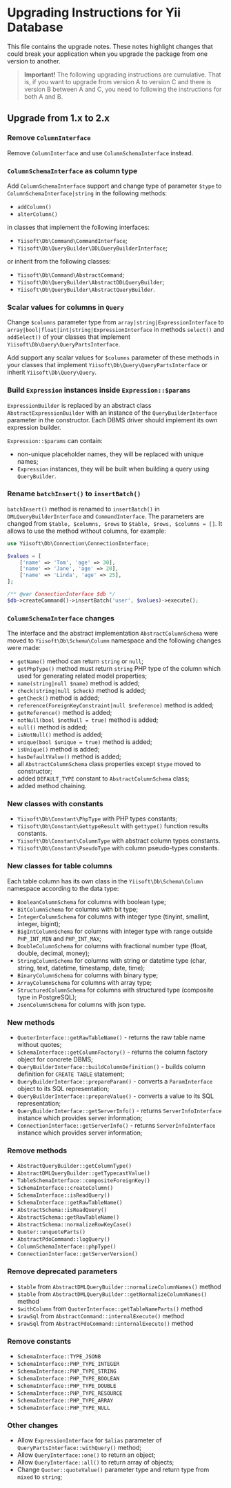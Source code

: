 # Upgrading Instructions for Yii Database

This file contains the upgrade notes. These notes highlight changes that could break your
application when you upgrade the package from one version to another.

> **Important!** The following upgrading instructions are cumulative. That is, if you want
> to upgrade from version A to version C and there is version B between A and C, you need
> to following the instructions for both A and B.

## Upgrade from 1.x to 2.x

### Remove `ColumnInterface`

Remove `ColumnInterface` and use `ColumnSchemaInterface` instead.

### `ColumnSchemaInterface` as column type

Add `ColumnSchemaInterface` support and change type of parameter `$type` to `ColumnSchemaInterface|string` 
in the following methods: 
- `addColumn()`
- `alterColumn()`

in classes that implement the following interfaces:
- `Yiisoft\Db\Command\CommandInterface`;
- `Yiisoft\Db\QueryBuilder\DDLQueryBuilderInterface`;

or inherit from the following classes:
- `Yiisoft\Db\Command\AbstractCommand`;
- `Yiisoft\Db\QueryBuilder\AbstractDDLQueryBuilder`;
- `Yiisoft\Db\QueryBuilder\AbstractQueryBuilder`.

### Scalar values for columns in `Query`

Change `$columns` parameter type from `array|string|ExpressionInterface` to `array|bool|float|int|string|ExpressionInterface`
in methods `select()` and `addSelect()` of your classes that implement `Yiisoft\Db\Query\QueryPartsInterface`.

Add support any scalar values for `$columns` parameter of these methods in your classes that implement
`Yiisoft\Db\Query\QueryPartsInterface` or inherit `Yiisoft\Db\Query\Query`.

### Build `Expression` instances inside `Expression::$params`

`ExpressionBuilder` is replaced by an abstract class `AbstractExpressionBuilder` with an instance of the 
`QueryBuilderInterface` parameter in the constructor. Each DBMS driver should implement its own expression builder.

`Expression::$params` can contain:
- non-unique placeholder names, they will be replaced with unique names;
- `Expression` instances, they will be built when building a query using `QueryBuilder`.

### Rename `batchInsert()` to `insertBatch()`

`batchInsert()` method is renamed to `insertBatch()` in `DMLQueryBuilderInterface` and `CommandInterface`.
The parameters are changed from `$table, $columns, $rows` to `$table, $rows, $columns = []`.
It allows to use the method without columns, for example:

```php
use Yiisoft\Db\Connection\ConnectionInterface;

$values = [
    ['name' => 'Tom', 'age' => 30],
    ['name' => 'Jane', 'age' => 20],
    ['name' => 'Linda', 'age' => 25],
];

/** @var ConnectionInterface $db */
$db->createCommand()->insertBatch('user', $values)->execute();
```

### `ColumnSchemaInterface` changes

The interface and the abstract implementation `AbstractColumnSchema` were moved to `Yiisoft\Db\Schema\Column` namespace 
and the following changes were made:

- `getName()` method can return `string` or `null`;
- `getPhpType()` method must return `string` PHP type of the column which used for generating related model properties;
- `name(string|null $name)` method is added;
- `check(string|null $check)` method is added;
- `getCheck()` method is added;
- `reference(ForeignKeyConstraint|null $reference)` method is added;
- `getReference()` method is added;
- `notNull(bool $notNull = true)` method is added;
- `null()` method is added;
- `isNotNull()` method is added;
- `unique(bool $unique = true)` method is added;
- `isUnique()` method is added;
- `hasDefaultValue()` method is added;
- all `AbstractColumnSchema` class properties except `$type` moved to constructor;
- added `DEFAULT_TYPE` constant to `AbstractColumnSchema` class;
- added method chaining.

### New classes with constants

- `Yiisoft\Db\Constant\PhpType` with PHP types constants;
- `Yiisoft\Db\Constant\GettypeResult` with `gettype()` function results constants.
- `Yiisoft\Db\Constant\ColumnType` with abstract column types constants.
- `Yiisoft\Db\Constant\PseudoType` with column pseudo-types constants.

### New classes for table columns

Each table column has its own class in the `Yiisoft\Db\Schema\Column` namespace according to the data type:

- `BooleanColumnSchema` for columns with boolean type;
- `BitColumnSchema` for columns with bit type;
- `IntegerColumnSchema` for columns with integer type (tinyint, smallint, integer, bigint);
- `BigIntColumnSchema` for columns with integer type with range outside `PHP_INT_MIN` and `PHP_INT_MAX`;
- `DoubleColumnSchema` for columns with fractional number type (float, double, decimal, money);
- `StringColumnSchema` for columns with string or datetime type (char, string, text, datetime, timestamp, date, time);
- `BinaryColumnSchema` for columns with binary type;
- `ArrayColumnSchema` for columns with array type;
- `StructuredColumnSchema` for columns with structured type (composite type in PostgreSQL);
- `JsonColumnSchema` for columns with json type.

### New methods

- `QuoterInterface::getRawTableName()` - returns the raw table name without quotes;
- `SchemaInterface::getColumnFactory()` - returns the column factory object for concrete DBMS;
- `QueryBuilderInterface::buildColumnDefinition()` - builds column definition for `CREATE TABLE` statement;
- `QueryBuilderInterface::prepareParam()` - converts a `ParamInterface` object to its SQL representation;
- `QueryBuilderInterface::prepareValue()` - converts a value to its SQL representation;
- `QueryBuilderInterface::getServerInfo()` - returns `ServerInfoInterface` instance which provides server information;
- `ConnectionInterface::getServerInfo()` - returns `ServerInfoInterface` instance which provides server information;

### Remove methods

- `AbstractQueryBuilder::getColumnType()`
- `AbstractDMLQueryBuilder::getTypecastValue()`
- `TableSchemaInterface::compositeForeignKey()`
- `SchemaInterface::createColumn()`
- `SchemaInterface::isReadQuery()`
- `SchemaInterface::getRawTableName()`
- `AbstractSchema::isReadQuery()`
- `AbstractSchema::getRawTableName()`
- `AbstractSchema::normalizeRowKeyCase()`
- `Quoter::unquoteParts()`
- `AbstractPdoCommand::logQuery()`
- `ColumnSchemaInterface::phpType()`
- `ConnectionInterface::getServerVersion()`

### Remove deprecated parameters

- `$table` from `AbstractDMLQueryBuilder::normalizeColumnNames()` method
- `$table` from `AbstractDMLQueryBuilder::getNormalizeColumnNames()` method
- `$withColumn` from `QuoterInterface::getTableNameParts()` method
- `$rawSql` from `AbstractCommand::internalExecute()` method
- `$rawSql` from `AbstractPdoCommand::internalExecute()` method

### Remove constants

- `SchemaInterface::TYPE_JSONB`
- `SchemaInterface::PHP_TYPE_INTEGER`
- `SchemaInterface::PHP_TYPE_STRING`
- `SchemaInterface::PHP_TYPE_BOOLEAN`
- `SchemaInterface::PHP_TYPE_DOUBLE`
- `SchemaInterface::PHP_TYPE_RESOURCE`
- `SchemaInterface::PHP_TYPE_ARRAY`
- `SchemaInterface::PHP_TYPE_NULL`

### Other changes

- Allow `ExpressionInterface` for `$alias` parameter of `QueryPartsInterface::withQuery()` method;
- Allow `QueryInterface::one()` to return an object;
- Allow `QueryInterface::all()` to return array of objects;
- Change `Quoter::quoteValue()` parameter type and return type from `mixed` to `string`;
